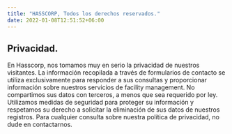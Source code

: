 ```yaml
---
title: "HASSCORP, Todos los derechos reservados."
date: 2022-01-08T12:51:52+06:00
---
```


## Privacidad.

En Hasscorp, nos tomamos muy en serio la privacidad de nuestros visitantes. La información recopilada a través de formularios de contacto se utiliza exclusivamente para responder a sus consultas y proporcionar información sobre nuestros servicios de facility management. No compartimos sus datos con terceros, a menos que sea requerido por ley. Utilizamos medidas de seguridad para proteger su información y respetamos su derecho a solicitar la eliminación de sus datos de nuestros registros. Para cualquier consulta sobre nuestra política de privacidad, no dude en contactarnos.

